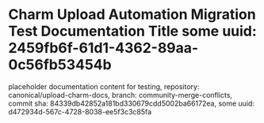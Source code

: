# Charm Upload Automation Migration Test Documentation Title some uuid: 2459fb6f-61d1-4362-89aa-0c56fb53454b
 placeholder documentation content for testing,  repository: canonical/upload-charm-docs,  branch: community-merge-conflicts,  commit sha: 84339db42852a181bd330679cdd5002ba66172ea,  some uuid: d472934d-567c-4728-8038-ee5f3c3c85fa